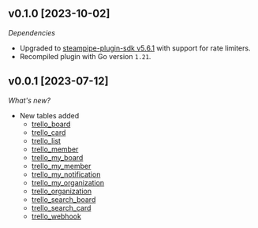 ## v0.1.0 [2023-10-02]

_Dependencies_

- Upgraded to [steampipe-plugin-sdk v5.6.1](https://github.com/turbot/steampipe-plugin-sdk/blob/main/CHANGELOG.md#v561-2023-09-29) with support for rate limiters.
- Recompiled plugin with Go version `1.21`.

## v0.0.1 [2023-07-12]

_What's new?_

- New tables added
  - [trello_board](https://hub.steampipe.io/plugins/turbot/trello/tables/trello_board)
  - [trello_card](https://hub.steampipe.io/plugins/turbot/trello/tables/trello_card)
  - [trello_list](https://hub.steampipe.io/plugins/turbot/trello/tables/trello_list)
  - [trello_member](https://hub.steampipe.io/plugins/turbot/trello/tables/trello_member)
  - [trello_my_board](https://hub.steampipe.io/plugins/turbot/trello/tables/trello_my_board)
  - [trello_my_member](https://hub.steampipe.io/plugins/turbot/trello/tables/trello_my_member)
  - [trello_my_notification](https://hub.steampipe.io/plugins/turbot/trello/tables/trello_my_notification)
  - [trello_my_organization](https://hub.steampipe.io/plugins/turbot/trello/tables/trello_my_organization)
  - [trello_organization](https://hub.steampipe.io/plugins/turbot/trello/tables/trello_organization)
  - [trello_search_board](https://hub.steampipe.io/plugins/turbot/trello/tables/trello_search_board)
  - [trello_search_card](https://hub.steampipe.io/plugins/turbot/trello/tables/trello_search_card)
  - [trello_webhook](https://hub.steampipe.io/plugins/turbot/trello/tables/trello_webhook)
